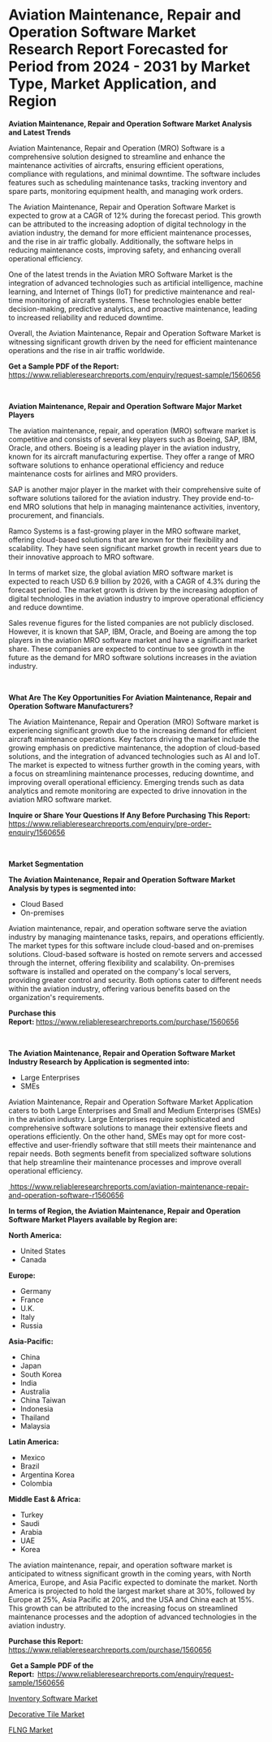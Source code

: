 <p><h1>Aviation Maintenance, Repair and Operation Software Market Research Report Forecasted for Period from 2024 -  2031 by Market Type, Market Application, and Region</h1></p><p><strong>Aviation Maintenance, Repair and Operation Software Market Analysis and Latest Trends</strong></p>
<p><p>Aviation Maintenance, Repair and Operation (MRO) Software is a comprehensive solution designed to streamline and enhance the maintenance activities of aircrafts, ensuring efficient operations, compliance with regulations, and minimal downtime. The software includes features such as scheduling maintenance tasks, tracking inventory and spare parts, monitoring equipment health, and managing work orders.</p><p>The Aviation Maintenance, Repair and Operation Software Market is expected to grow at a CAGR of 12% during the forecast period. This growth can be attributed to the increasing adoption of digital technology in the aviation industry, the demand for more efficient maintenance processes, and the rise in air traffic globally. Additionally, the software helps in reducing maintenance costs, improving safety, and enhancing overall operational efficiency.</p><p>One of the latest trends in the Aviation MRO Software Market is the integration of advanced technologies such as artificial intelligence, machine learning, and Internet of Things (IoT) for predictive maintenance and real-time monitoring of aircraft systems. These technologies enable better decision-making, predictive analytics, and proactive maintenance, leading to increased reliability and reduced downtime.</p><p>Overall, the Aviation Maintenance, Repair and Operation Software Market is witnessing significant growth driven by the need for efficient maintenance operations and the rise in air traffic worldwide.</p></p>
<p><strong>Get a Sample PDF of the Report:&nbsp;</strong> <a href="https://www.reliableresearchreports.com/enquiry/request-sample/1560656">https://www.reliableresearchreports.com/enquiry/request-sample/1560656</a></p>
<p>&nbsp;</p>
<p><strong>Aviation Maintenance, Repair and Operation Software Major Market Players</strong></p>
<p><p>The aviation maintenance, repair, and operation (MRO) software market is competitive and consists of several key players such as Boeing, SAP, IBM, Oracle, and others. Boeing is a leading player in the aviation industry, known for its aircraft manufacturing expertise. They offer a range of MRO software solutions to enhance operational efficiency and reduce maintenance costs for airlines and MRO providers.</p><p>SAP is another major player in the market with their comprehensive suite of software solutions tailored for the aviation industry. They provide end-to-end MRO solutions that help in managing maintenance activities, inventory, procurement, and financials.</p><p>Ramco Systems is a fast-growing player in the MRO software market, offering cloud-based solutions that are known for their flexibility and scalability. They have seen significant market growth in recent years due to their innovative approach to MRO software.</p><p>In terms of market size, the global aviation MRO software market is expected to reach USD 6.9 billion by 2026, with a CAGR of 4.3% during the forecast period. The market growth is driven by the increasing adoption of digital technologies in the aviation industry to improve operational efficiency and reduce downtime.</p><p>Sales revenue figures for the listed companies are not publicly disclosed. However, it is known that SAP, IBM, Oracle, and Boeing are among the top players in the aviation MRO software market and have a significant market share. These companies are expected to continue to see growth in the future as the demand for MRO software solutions increases in the aviation industry.</p></p>
<p>&nbsp;</p>
<p><strong>What Are The Key Opportunities For Aviation Maintenance, Repair and Operation Software Manufacturers?</strong></p>
<p><p>The Aviation Maintenance, Repair and Operation (MRO) Software market is experiencing significant growth due to the increasing demand for efficient aircraft maintenance operations. Key factors driving the market include the growing emphasis on predictive maintenance, the adoption of cloud-based solutions, and the integration of advanced technologies such as AI and IoT. The market is expected to witness further growth in the coming years, with a focus on streamlining maintenance processes, reducing downtime, and improving overall operational efficiency. Emerging trends such as data analytics and remote monitoring are expected to drive innovation in the aviation MRO software market.</p></p>
<p><strong>Inquire or Share Your Questions If Any Before Purchasing This Report:</strong> <a href="https://www.reliableresearchreports.com/enquiry/pre-order-enquiry/1560656">https://www.reliableresearchreports.com/enquiry/pre-order-enquiry/1560656</a></p>
<p>&nbsp;</p>
<p><strong>Market Segmentation</strong></p>
<p><strong>The Aviation Maintenance, Repair and Operation Software Market Analysis by types is segmented into:</strong></p>
<p><ul><li>Cloud Based</li><li>On-premises</li></ul></p>
<p><p>Aviation maintenance, repair, and operation software serve the aviation industry by managing maintenance tasks, repairs, and operations efficiently. The market types for this software include cloud-based and on-premises solutions. Cloud-based software is hosted on remote servers and accessed through the internet, offering flexibility and scalability. On-premises software is installed and operated on the company's local servers, providing greater control and security. Both options cater to different needs within the aviation industry, offering various benefits based on the organization's requirements.</p></p>
<p><strong>Purchase this Report:&nbsp;</strong><a href="https://www.reliableresearchreports.com/purchase/1560656">https://www.reliableresearchreports.com/purchase/1560656</a></p>
<p>&nbsp;</p>
<p><strong>The Aviation Maintenance, Repair and Operation Software Market Industry Research by Application is segmented into:</strong></p>
<p><ul><li>Large Enterprises</li><li>SMEs</li></ul></p>
<p><p>Aviation Maintenance, Repair and Operation Software Market Application caters to both Large Enterprises and Small and Medium Enterprises (SMEs) in the aviation industry. Large Enterprises require sophisticated and comprehensive software solutions to manage their extensive fleets and operations efficiently. On the other hand, SMEs may opt for more cost-effective and user-friendly software that still meets their maintenance and repair needs. Both segments benefit from specialized software solutions that help streamline their maintenance processes and improve overall operational efficiency.</p></p>
<p><a href="https://www.reliableresearchreports.com/aviation-maintenance-repair-and-operation-software-r1560656">&nbsp;https://www.reliableresearchreports.com/aviation-maintenance-repair-and-operation-software-r1560656</a></p>
<p><strong>In terms of Region, the Aviation Maintenance, Repair and Operation Software Market Players available by Region are:</strong></p>
<p>
    <p> <strong> North America: </strong>
        <ul>
            <li>United States</li>
            <li>Canada</li>
        </ul>
        </p> 
    <p> <strong> Europe: </strong>
        <ul>
            <li>Germany</li>
            <li>France</li>
            <li>U.K.</li>
            <li>Italy</li>
            <li>Russia</li>
        </ul>
        </p> 
    <p> <strong> Asia-Pacific: </strong>
        <ul>
            <li>China</li>
            <li>Japan</li>
            <li>South Korea</li>
            <li>India</li>
            <li>Australia</li>
            <li>China Taiwan</li>
            <li>Indonesia</li>
            <li>Thailand</li>
            <li>Malaysia</li>
        </ul>
        </p> 
    <p> <strong> Latin America: </strong>
        <ul>
            <li>Mexico</li>
            <li>Brazil</li>
            <li>Argentina Korea</li>
            <li>Colombia</li>
        </ul>
        </p> 
    <p> <strong> Middle East & Africa: </strong>
        <ul>
            <li>Turkey</li>
            <li>Saudi</li>
            <li>Arabia</li>
            <li>UAE</li>
            <li>Korea</li>
        </ul>
    </p>
    </p>
<p><p>The aviation maintenance, repair, and operation software market is anticipated to witness significant growth in the coming years, with North America, Europe, and Asia Pacific expected to dominate the market. North America is projected to hold the largest market share at 30%, followed by Europe at 25%, Asia Pacific at 20%, and the USA and China each at 15%. This growth can be attributed to the increasing focus on streamlined maintenance processes and the adoption of advanced technologies in the aviation industry.</p></p>
<p><strong>Purchase this Report: </strong><a href="https://www.reliableresearchreports.com/purchase/1560656">https://www.reliableresearchreports.com/purchase/1560656</a></p>
<p>&nbsp;<strong>Get a Sample PDF of the Report:&nbsp;&nbsp;</strong><a href="https://www.reliableresearchreports.com/enquiry/request-sample/1560656">https://www.reliableresearchreports.com/enquiry/request-sample/1560656</a></p>
<p><strong></strong></p>
<p><p><a href="https://www.linkedin.com/pulse/inventory-software-market-competitive-analysis-trends-forecast-dejbc?trackingId=6Q9%2BhphNzx67I1QR2ic2%2Fg%3D%3D">Inventory Software Market</a></p><p><a href="https://www.linkedin.com/pulse/decorative-tile-market-size-growing-forecasted-period-from-oluse?trackingId=eobhxz6hu3%2FBrhus4s5nPw%3D%3D">Decorative Tile Market</a></p><p><a href="https://www.linkedin.com/pulse/flng-market-comprehensive-assessment-type-application-geography-ga8yf?trackingId=iMx13pn%2Bx0T5bKxSu7U%2BVw%3D%3D">FLNG Market</a></p></p>